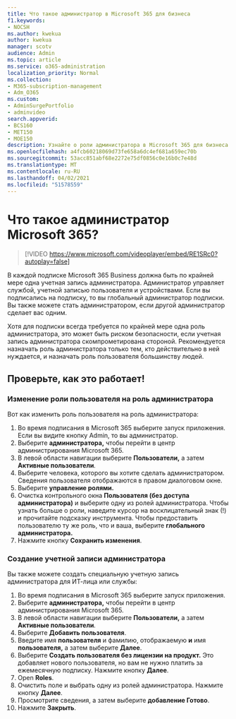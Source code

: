 ```yaml
---
title: Что такое администратор в Microsoft 365 для бизнеса
f1.keywords:
- NOCSH
ms.author: kwekua
author: kwekua
manager: scotv
audience: Admin
ms.topic: article
ms.service: o365-administration
localization_priority: Normal
ms.collection:
- M365-subscription-management
- Adm_O365
ms.custom:
- AdminSurgePortfolio
- adminvideo
search.appverid:
- BCS160
- MET150
- MOE150
description: Узнайте о роли администратора в Microsoft 365 для бизнеса.
ms.openlocfilehash: a4fcb60218069d73fe658a6dc4ef681a659ec70b
ms.sourcegitcommit: 53acc851abf68e2272e75df0856c0e16b0c7e48d
ms.translationtype: MT
ms.contentlocale: ru-RU
ms.lasthandoff: 04/02/2021
ms.locfileid: "51578559"
---
```

# <a name="what-is-a-microsoft-365-admin"></a>Что такое администратор Microsoft 365?

> [!VIDEO https://www.microsoft.com/videoplayer/embed/RE1SRc0?autoplay=false]

В каждой подписке Microsoft 365 Business должна быть по крайней мере одна учетная запись администратора. Администратор управляет службой, учетной записью пользователя и устройствами. Если вы подписались на подписку, то вы глобальный администратор подписки. Вы также можете стать администратором, если другой администратор сделает вас одним.

Хотя для подписки всегда требуется по крайней мере одна роль администратора, это может быть риском безопасности, если учетная запись администратора скомпрометирована стороной. Рекомендуется назначать роль администратора только тем, кто действительно в ней нуждается, и назначать роль пользователя большинству людей.

## <a name="try-it"></a>Проверьте, как это работает!

### <a name="change-a-user-role-to-an-admin-role"></a>Изменение роли пользователя на роль администратора

Вот как изменить роль пользователя на роль администратора:

1. Во время подписания в Microsoft 365 выберите запуск приложения. Если вы видите кнопку Admin, то вы администратор.
1. Выберите **администратора,** чтобы перейти в центр администрирования Microsoft 365.
1. В левой области навигации выберите **Пользователи,** а затем **Активные пользователи**.
1. Выберите человека, которого вы хотите сделать администратором. Сведения пользователя отображаются в правом диалоговом окне.
1. Выберите **управление ролями.**
1. Очистка контрольного окна **Пользователя (без доступа администратора)** и выберите одну из ролей администратора. Чтобы узнать больше о роли, наведите курсор на восклицательный знак (!) и прочитайте подсказку инструмента. Чтобы предоставить пользователю ту же роль, что и ваша, выберите **глобального администратора.**
1. Нажмите кнопку **Сохранить изменения**.

### <a name="create-an-admin-account"></a>Создание учетной записи администратора 

Вы также можете создать специальную учетную запись администратора для ИТ-лица или службы:

1. Во время подписания в Microsoft 365 выберите запуск приложения.
1. Выберите **администратора,** чтобы перейти в центр администрирования Microsoft 365.
1. В левой области навигации выберите **Пользователи,** а затем **Активные пользователи**.
1. Выберите **Добавить пользователя**.
1. Введите имя **пользователя** и фамилию, отображаемую **и** имя **пользователя,** а затем выберите **Далее**.
1. Выберите **Создать пользователя без лицензии на продукт.** Это добавляет нового пользователя, но вам не нужно платить за ежемесячную подписку. Нажмите кнопку **Далее**.
1. Open **Roles**.
1. Очистить поле и выбрать одну из ролей администратора. Нажмите кнопку **Далее**.
1. Просмотрите сведения, а затем выберите **добавление Готово**.
1. Нажмите **Закрыть**.
